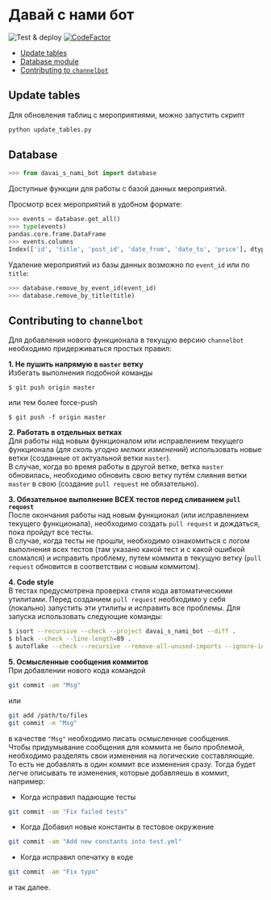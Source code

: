 # Давай с нами бот

![Test & deploy](https://github.com/magusch/ChannelBot/workflows/Test%20&%20deploy/badge.svg)
[![CodeFactor](https://www.codefactor.io/repository/github/magusch/channelbot/badge?s=2dddd084faca7dfc56c595e695a9ecf05d98207c)](https://www.codefactor.io/repository/github/magusch/channelbot)

- [Update tables](#update-tables)
- [Database module](#database)
- [Contributing to `channelbot`](#contributing-to-channelbot)

## Update tables
Для обновления таблиц с мероприятиями, можно запустить скрипт
```bash
python update_tables.py
```

## Database

```python
>>> from davai_s_nami_bot import database
```

Доступные функции для работы с базой данных мероприятий.

Просмотр всех мероприятий в удобном формате:
```python
>>> events = database.get_all()
>>> type(events)
pandas.core.frame.DataFrame
>>> events.columns
Index(['id', 'title', 'post_id', 'date_from', 'date_to', 'price'], dtype='object')
```

Удаление мероприятий из базы данных возможно по `event_id`  или по `title`:
```python
>>> database.remove_by_event_id(event_id)
>>> database.remove_by_title(title)
```

## Contributing to `channelbot`
Для добавления нового функционала в текущую версию `channelbot` необходимо придерживаться простых правил:

**1. Не пушить напрямую в `master` ветку**  
Избегать выполнения подобной команды
```
$ git push origin master
```
или тем более force-push
```
$ git push -f origin master
```

**2. Работать в отдельных ветках**  
Для работы над новым функционалом или исправлением текущего функционала (_для сколь угодно мелких изменений_) использовать новые ветки (созданные от актуальной ветки `master`).  
В случае, когда во время работы в другой ветке, ветка `master` обновилась, необходимо обновить свою ветку путём слияния ветки `master` в свою (создание `pull request` не обязательно).

**3. Обязательное выполнение ВСЕХ тестов перед сливанием `pull request`**  
После окончания работы над новым функционал (или исправлением текущего функционала), необходимо создать `pull request` и дождаться, пока пройдут все тесты.  
В случае, когда тесты не прошли, необходимо ознакомиться с логом выполнения всех тестов (там указано какой тест и с какой ошибкой сломался) и исправить проблему, путем коммита в текущую ветку (`pull request` обновится в соответствии с новым коммитом).

**4. Code style**  
В тестах предусмотрена проверка стиля кода автоматическими утилитами. Перед созданием `pull request` необходимо у себя (локально) запустить эти утилиты и исправить все проблемы. Для запуска использовать следующие команды:
```bash
$ isort --recursive --check --project davai_s_nami_bot --diff .
$ black --check --line-length=89 .
$ autoflake --check --recursive --remove-all-unused-imports --ignore-init-module-imports .
```

**5. Осмысленные сообщения коммитов**  
При добавлении нового кода командой
```bash
git commit -am "Msg"
```
или
```bash
git add /path/to/files
git commit -m "Msg"
```
в качестве `"Msg"` необходимо писать осмысленные сообщения.  
Чтобы придумывание сообщения для коммита не было проблемой, необходимо разделять свои изменения на логические составляющие. То есть не добавлять в один коммит все изменения сразу. Тогда будет легче описывать те изменения, которые добавляешь в коммит, например:
- Когда исправил падающие тесты
```bash
git commit -am "Fix failed tests"
```

- Когда Добавил новые константы в тестовое окружение
```bash
git commit -am "Add new constants into test.yml"
```

- Когда исправил опечатку в коде
```bash
git commit -am "Fix typo"
```

и так далее.
